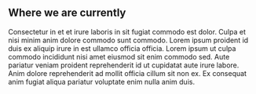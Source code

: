 ## Where we are currently

Consectetur in et et irure laboris in sit fugiat commodo est dolor.
Culpa et nisi minim anim dolore commodo sunt commodo.
Lorem ipsum proident id duis ex aliquip irure in est ullamco officia officia.
Lorem ipsum ut culpa commodo incididunt nisi amet eiusmod sit enim commodo sed.
Aute pariatur veniam proident reprehenderit id ut cupidatat aute irure labore.
Anim dolore reprehenderit ad mollit officia cillum sit non ex.
Ex consequat anim fugiat aliqua pariatur voluptate enim nulla anim duis.
